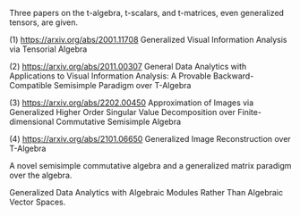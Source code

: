 Three papers on the t-algebra, t-scalars, and t-matrices, even generalized tensors, are given. 

(1) https://arxiv.org/abs/2001.11708  Generalized Visual Information Analysis via Tensorial Algebra 

(2) https://arxiv.org/abs/2011.00307   General Data Analytics with Applications to Visual Information Analysis: A Provable Backward-Compatible Semisimple Paradigm over T-Algebra

(3) https://arxiv.org/abs/2202.00450   Approximation of Images via Generalized Higher Order Singular Value Decomposition over Finite-dimensional Commutative Semisimple Algebra

(4) https://arxiv.org/abs/2101.06650   Generalized Image Reconstruction over T-Algebra

A novel semisimple commutative algebra and a generalized matrix paradigm over the algebra.  

Generalized Data Analytics with Algebraic Modules Rather Than Algebraic Vector Spaces.   
